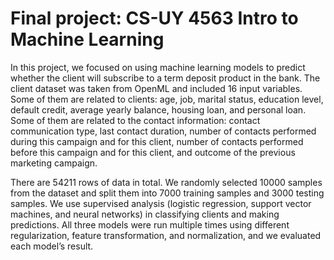 # Final project: CS-UY 4563 Intro to Machine Learning 

In this project, we focused on using machine learning models to predict whether the
client will subscribe to a term deposit product in the bank. The client dataset was taken from
OpenML and included 16 input variables. Some of them are related to clients: age, job, marital
status, education level, default credit, average yearly balance, housing loan, and personal loan.
Some of them are related to the contact information: contact communication type, last contact
duration, number of contacts performed during this campaign and for this client, number of
contacts performed before this campaign and for this client, and outcome of the previous
marketing campaign.

There are 54211 rows of data in total. We randomly selected 10000 samples from the
dataset and split them into 7000 training samples and 3000 testing samples.
We use supervised analysis (logistic regression, support vector machines, and neural
networks) in classifying clients and making predictions. All three models were run multiple
times using different regularization, feature transformation, and normalization, and we evaluated
each model’s result.
